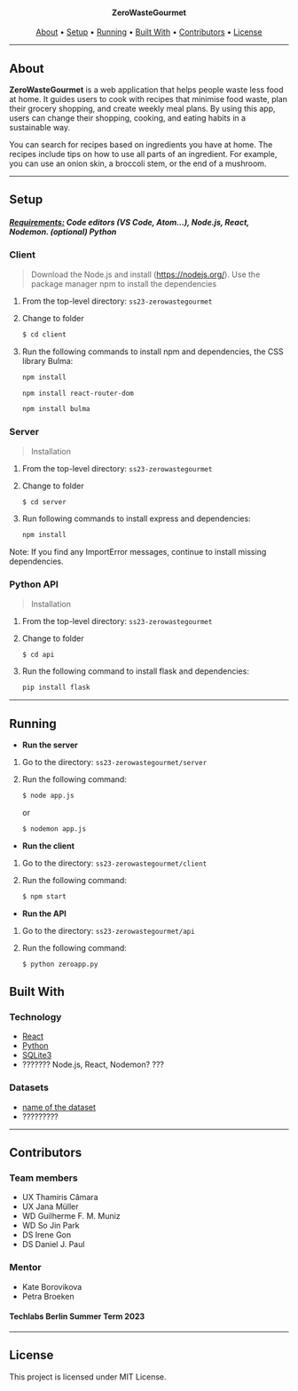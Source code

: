 <p align="center">
  </p>

<h4 align="center">ZeroWasteGourmet</h4>

<p align="center">
  <a href="#about">About</a> •
  <a href="#setup">Setup</a> •
  <a href="#running">Running</a> •
  <a href="#built-with">Built With</a> •
  <a href="#contributors">Contributors</a> •
  <a href="#license">License</a>
</p>

---

## About

**ZeroWasteGourmet** is a web application that helps people waste less food at home. It guides users to cook with recipes that minimise food waste, plan their grocery shopping, and create weekly meal plans. By using this app, users can change their shopping, cooking, and eating habits in a sustainable way. 
 
You can search for recipes based on ingredients you have at home. The recipes include tips on how to use all parts of an ingredient. For example, you can use an onion skin, a broccoli stem, or the end of a mushroom.

---

## Setup

##### <a href="#built-with">Requirements:</a> Code editors (VS Code, Atom...), Node.js, React, Nodemon. (optional) Python



### Client 

> Download the Node.js and install (https://nodejs.org/).
Use the package manager npm to install the dependencies

1. From the top-level directory: `ss23-zerowastegourmet`

2. Change to folder
   ```sh
   $ cd client
   ```

3. Run the following commands to install npm and dependencies, the CSS library Bulma:

   ```sh
   npm install
   ```
   ```sh
   npm install react-router-dom
   ```
   ```sh
   npm install bulma
   ```

### Server

> Installation

1. From the top-level directory: `ss23-zerowastegourmet`

2. Change to folder
   ```sh
   $ cd server

3. Run following commands to install express and dependencies:

   ```sh
   npm install
   ```

Note: If you find any ImportError messages, continue to install missing dependencies.

### Python API

> Installation

1. From the top-level directory: `ss23-zerowastegourmet`

2. Change to folder
   ```sh
   $ cd api

3. Run the following command to install flask and dependencies:

   ```sh
   pip install flask
   ```
---

## Running 

- **Run the server** 
1. Go to the directory: `ss23-zerowastegourmet/server`

2. Run the following command:

   ```sh
   $ node app.js 
   ``` 
   or
   ```sh
   $ nodemon app.js
   ```

- **Run the client** 
1. Go to the directory: `ss23-zerowastegourmet/client`

2. Run the following command:

   ```sh
   $ npm start
   ```

- **Run the API** 
1. Go to the directory: `ss23-zerowastegourmet/api`

2. Run the following command:

   ```sh
   $ python zeroapp.py
   ```

## Built With

### Technology

- [React](https://react.dev)
- [Python](https://www.python.org)
- [SQLite3](https://www.sqlite.org/index.html)
- ??????? Node.js, React, Nodemon? ???

### Datasets

- [ name of the dataset ](https://)
- ?????????
---

## Contributors

### Team members

- UX Thamiris Câmara
- UX Jana Müller
- WD Guilherme F. M. Muniz 
- WD So Jin Park 
- DS Irene Gon
- DS Daniel J. Paul

### Mentor
- Kate Borovikova
- Petra Broeken

#### Techlabs Berlin Summer Term 2023

---

## License
This project is licensed under MIT License.

